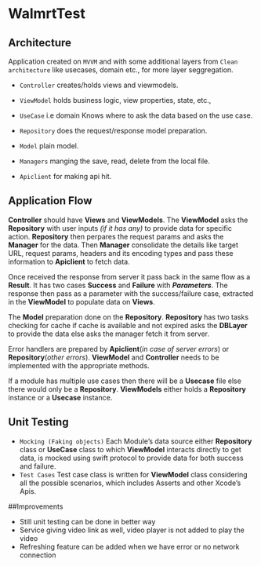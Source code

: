 # WalmrtTest

## Architecture

Application created on ```MVVM``` and with some additional layers from ```Clean architecture``` like usecases, domain etc., for more layer seggregation. 

- ```Controller``` creates/holds views and viewmodels. 

- ```ViewModel``` holds business logic, view properties, state, etc.,

- ```UseCase``` i.e domain Knows where to ask the data based on the use case.

- ```Repository``` does the request/response model preparation.

- ```Model``` plain model.

- ```Managers``` manging the save, read, delete from the local file.

- ```Apiclient``` for making api hit.

## Application Flow

**Controller** should have **Views** and **ViewModels**. The **ViewModel** asks the **Repository** with user inputs *(if it has any)* to provide data for specific action. **Repository** then perpares the request params and asks the **Manager** for the data. Then **Manager** consolidate the details like target URL, request params, headers and its encoding types and pass these information to **Apiclient** to fetch data.

Once received the response from server it pass back in the same flow as a **Result**. It has two cases **Success** and **Failure** with ***Parameters***. The response then pass as a parameter with the success/failure case, extracted in the **ViewModel** to populate data on **Views**.

The **Model** preparation done on the **Repository**. **Repository** has two tasks checking for cache if cache is available and not expired asks the **DBLayer** to provide the data else asks the manager fetch it from server.

Error handlers are prepared by **Apiclient**(*in case of server errors*) or **Repository**(*other errors*). **ViewModel** and **Controller** needs to be implemented with the appropriate methods.

If a module has multiple use cases then there will be a **Usecase** file else there would only be a **Repository**. 
**ViewModels** either holds a **Repository** instance or a **Usecase** instance.


## Unit Testing

- ```Mocking (Faking objects)``` Each Module’s data source either **Repository** class or **UseCase** class to which **ViewModel** interacts directly to get data, is mocked using swift protocol to provide data for both success and failure.
- ```Test Cases``` Test case class is written for **ViewModel** class considering  all the possible scenarios, which includes Asserts and other Xcode’s  Apis.

##Improvements 
- Still unit testing can be done in better way 
- Service giving video link as well, video player is not added to play the video 
- Refreshing feature can be added when we have error or no network connection 

